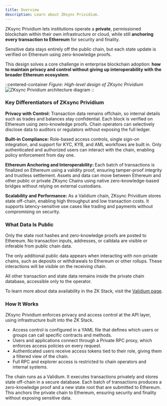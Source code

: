 ```yaml
---
title: Overview
description: Learn about ZKsync Prividium.
---
```


ZKsync Prividium lets institutions operate a **private**, permissioned blockchain within their own infrastructure or cloud,
while still **anchoring every transaction to Ethereum** for security and finality.

Sensitive data stays entirely off the public chain, but each state update is verified on Ethereum using zero-knowledge proofs.

This design solves a core challenge in enterprise blockchain adoption:
**how to maintain privacy and control without giving up interoperability with the broader Ethereum ecosystem**.

::centered-container
*Figure: High-level design of ZKsync Prividium*
![ZKsync Prividium architecture diagram](/images/zk-stack/how-prividium-works.png)
::

### Key Differentiators of ZKsync Prividium

**Privacy with Control:**
Transaction data remains offchain, so internal details such as trades and balances stay confidential.
Each block is verified on Ethereum using zero-knowledge proofs.
Chain operators can selectively disclose data to auditors or regulators without exposing the full ledger.

**Built-in Compliance:**
Role-based access controls, single sign-on integration, and support for KYC, KYB, and AML workflows are built in.
Only authenticated and authorized users can interact with the chain, enabling policy enforcement from day one.

**Ethereum Anchoring and Interoperability:**
Each batch of transactions is finalized on Ethereum using a validity proof, ensuring tamper-proof integrity and trustless settlement.
Assets and data can move between Ethereum and other public or private ZKsync Chains
using native zero-knowledge-based bridges without relying on external custodians.

**Scalability and Performance:**
As a Validium chain, ZKsync Prividium stores state off-chain, enabling high throughput and low transaction costs.
It supports latency-sensitive use cases like trading and payments without compromising on security.

### What Data Is Public

Only the state root hashes and zero-knowledge proofs are posted to Ethereum.
No transaction inputs, addresses, or calldata are visible or inferable from public chain data.

The only additional public data appears when interacting with non-private chains, such as deposits or withdrawals to Ethereum or other rollups.
These interactions will be visible on the receiving chain.

All other transaction and state data remains inside the private chain database, accessible only to the operator.

To learn more about data availability in the ZK Stack, visit the [Validium page](/zk-stack/customizations/validium).

### How It Works

ZKsync Prividium enforces privacy and access control at the API layer, using infrastructure built into the ZK Stack.

- Access control is configured in a YAML file that defines which users or groups can call specific contracts and methods.
- Users and applications connect through a Private RPC proxy, which enforces access policies on every request.
- Authenticated users receive access tokens tied to their role, giving them a filtered view of the chain.
- Full RPC and explorer access is restricted to chain operators and internal systems.

The chain runs as a Validium. It executes transactions privately and stores state off-chain in a secure database.
Each batch of transactions produces a zero-knowledge proof and a new state root that are submitted to Ethereum.
This anchors the private chain to Ethereum, ensuring security and finality without exposing sensitive data.
